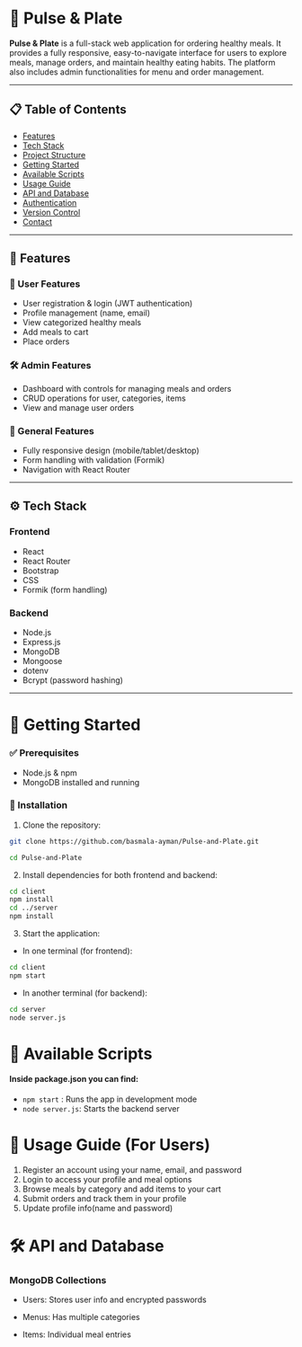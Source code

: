 # 🥗 Pulse & Plate

**Pulse & Plate** is a full-stack web application for ordering healthy meals. It provides a fully responsive, easy-to-navigate interface for users to explore meals, manage orders, and maintain healthy eating habits. The platform also includes admin functionalities for menu and order management.

---

## 📋 Table of Contents

- [Features](#-features)
- [Tech Stack](#-tech-stack)
- [Project Structure](#-project-structure)
- [Getting Started](#-getting-started)
- [Available Scripts](#-available-scripts)
- [Usage Guide](#-usage-guide)
- [API and Database](#-api-and-database)
- [Authentication](#-authentication)
- [Version Control](#-version-control)
- [Contact](#-contact)

---

## 🌟 Features

### 👥 User Features
- User registration & login (JWT authentication)
- Profile management (name, email)
- View categorized healthy meals
- Add meals to cart
- Place orders

### 🛠️ Admin Features
- Dashboard with controls for managing meals and orders
- CRUD operations for user, categories, items
- View and manage user orders

### 🧩 General Features
- Fully responsive design (mobile/tablet/desktop)
- Form handling with validation (Formik)
- Navigation with React Router

---

## ⚙️ Tech Stack

### Frontend
- React
- React Router
- Bootstrap
- CSS
- Formik (form handling)

### Backend
- Node.js
- Express.js
- MongoDB
- Mongoose
- dotenv 
- Bcrypt (password hashing)

---

# 🚀 Getting Started

### ✅ Prerequisites
- Node.js & npm
- MongoDB installed and running

### 🔧 Installation

1. Clone the repository:
 ```bash
git clone https://github.com/basmala-ayman/Pulse-and-Plate.git

 cd Pulse-and-Plate
 ```

 2. Install dependencies for both frontend and backend:

 ```bash
 cd client
npm install
cd ../server
npm install
```

3. Start the application:
 - In one terminal (for frontend):
 ```bash
 cd client
 npm start
 ```
 - In another terminal (for backend):
 ```bash
 cd server
 node server.js
 ```

 # 🧪 Available Scripts
 #### Inside package.json you can find:
 - `npm start` : Runs the app in development mode
 - `node server.js`: Starts the backend server  

 # 🧭 Usage Guide (For Users)
 1. Register an account using your name, email, and password
 2. Login to access your profile and meal options
 3. Browse meals by category and add items to your cart
 4. Submit orders and track them in your profile
 5. Update profile info(name and password)

 # 🛠️ API and Database
 ### MongoDB Collections
 - Users: Stores user info and encrypted passwords
 - Menus: Has multiple categories
 
 - Items: Individual meal entries